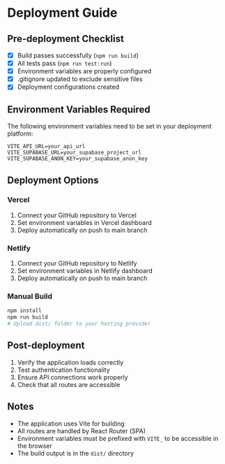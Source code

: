 # Deployment Guide

## Pre-deployment Checklist

- [x] Build passes successfully (`npm run build`)
- [x] All tests pass (`npm run test:run`)
- [x] Environment variables are properly configured
- [x] .gitignore updated to exclude sensitive files
- [x] Deployment configurations created

## Environment Variables Required

The following environment variables need to be set in your deployment platform:

```
VITE_API_URL=your_api_url
VITE_SUPABASE_URL=your_supabase_project_url
VITE_SUPABASE_ANON_KEY=your_supabase_anon_key
```

## Deployment Options

### Vercel
1. Connect your GitHub repository to Vercel
2. Set environment variables in Vercel dashboard
3. Deploy automatically on push to main branch

### Netlify
1. Connect your GitHub repository to Netlify
2. Set environment variables in Netlify dashboard
3. Deploy automatically on push to main branch

### Manual Build
```bash
npm install
npm run build
# Upload dist/ folder to your hosting provider
```

## Post-deployment

1. Verify the application loads correctly
2. Test authentication functionality
3. Ensure API connections work properly
4. Check that all routes are accessible

## Notes

- The application uses Vite for building
- All routes are handled by React Router (SPA)
- Environment variables must be prefixed with `VITE_` to be accessible in the browser
- The build output is in the `dist/` directory